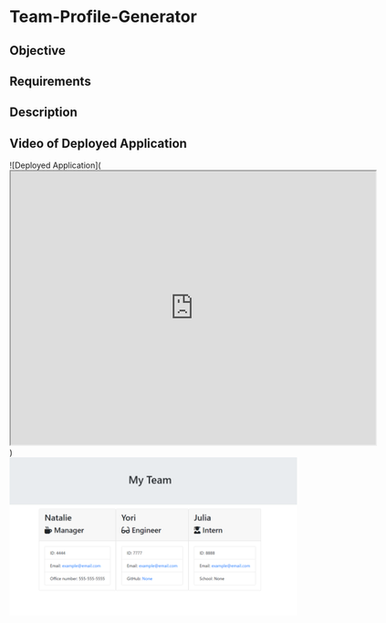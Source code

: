 # **Team-Profile-Generator**

## **Objective**



## **Requirements**



## **Description**



## **Video of Deployed Application**

![Deployed Application](<iframe src="https://drive.google.com/file/d/1BD8GIZjWKTwMd8pc68aiKF_C3uExhQ-3/preview" width="640" height="480"></iframe>)
![Team Test](Images/teamTest.png)
